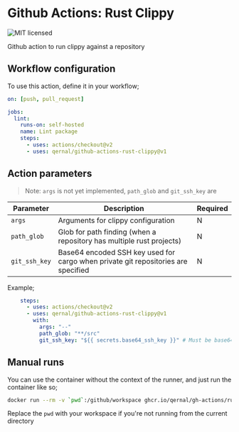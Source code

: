 # Github Actions: Rust Clippy

![MIT licensed](https://img.shields.io/badge/license-MIT-blue.svg)

Github action to run clippy against a repository

## Workflow configuration

To use this action, define it in your workflow;

```yaml
on: [push, pull_request]

jobs:
  lint:
    runs-on: self-hosted
    name: Lint package
    steps:
      - uses: actions/checkout@v2
      - uses: qernal/github-actions-rust-clippy@v1
```

## Action parameters

> Note: `args` is not yet implemented, `path_glob` and `git_ssh_key` are

| Parameter | Description | Required |
| ---- | ---- | ---- |
| `args` | Arguments for clippy configuration | N |
| `path_glob` | Glob for path finding (when a repository has multiple rust projects) | N |
| `git_ssh_key` | Base64 encoded SSH key used for cargo when private git repositories are specified | N |

Example;

```yaml
    steps:
      - uses: actions/checkout@v2
      - uses: qernal/github-actions-rust-clippy@v1
        with:
          args: "--"
          path_glob: "**/src"
          git_ssh_key: "${{ secrets.base64_ssh_key }}" # Must be base64 encoded and a valid RSA key
```

## Manual runs

You can use the container without the context of the runner, and just run the container like so;

```bash
docker run --rm -v `pwd`:/github/workspace ghcr.io/qernal/gh-actions/rust-clippy-x86_64:latest
```

Replace the `pwd` with your workspace if you're not running from the current directory